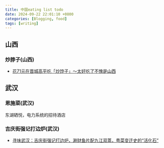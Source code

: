 ```yaml
---
title: 中国eating list todo
date: 2024-09-22 22:01:10 +0800
categories: [Blogging, food]
tags: [writing]
---
```


## 山西

### 炒脖子(山西)

+ [花71元在晋城高平吃「炒饽子」～太好吃了不愧是山西](https://www.bilibili.com/video/BV1ur4hehEcg/?spm_id_from=333.1365.list.card_archive.click&vd_source=769654f5f53b62232e27174852b6482b)

## 武汉

### 恩施菜(武汉)

东湖硒悦，电力系统的招待酒店

### 吉庆街强记打边炉(武汉)

+ [寻味武汉：吉庆街强记打边炉，涮财鱼片配九江双蒸，粤菜变迁史的“活化石”](https://www.bilibili.com/video/BV1BAs6e8Emr/?share_source=copy_web&vd_source=88dd1711d3dbf27262664c7b7ad73525)
